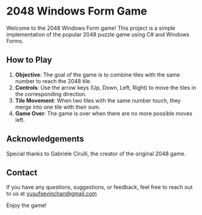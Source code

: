 # 2048 Windows Form Game

Welcome to the 2048 Windows Form game! 
This project is a simple implementation of the popular 2048 puzzle game using C# and Windows Forms.

## How to Play

1. **Objective**: The goal of the game is to combine tiles with the same number to reach the 2048 tile.
2. **Controls**: Use the arrow keys (Up, Down, Left, Right) to move the tiles in the corresponding direction.
3. **Tile Movement**: When two tiles with the same number touch, they merge into one tile with their sum.
4. **Game Over**: The game is over when there are no more possible moves left.

## Acknowledgements

Special thanks to Gabriele Cirulli, the creator of the original 2048 game.

## Contact

If you have any questions, suggestions, or feedback, feel free to reach out to us at yusufsevinchan@gmail.com

Enjoy the game!
